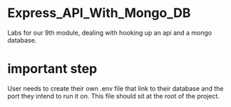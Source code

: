 # Express_API_With_Mongo_DB

Labs for our 9th module, dealing with hooking up an api and a mongo database.

# important step

User needs to create their own .env file that link to their database and the port they intend to run it on. This file should sit at the root of the project.
